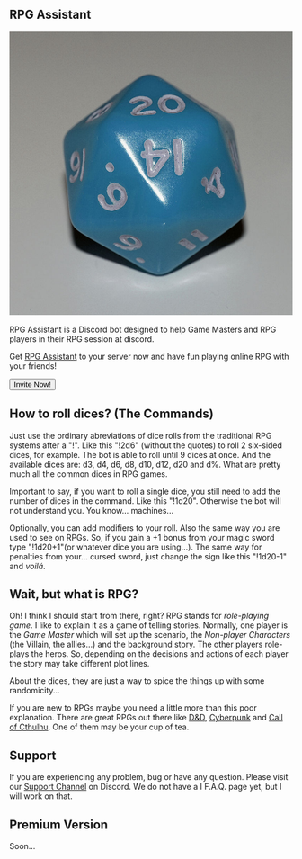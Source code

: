 ## RPG Assistant

<img src='https://raw.githubusercontent.com/AlmirPaulo/Diceroller_discord/main/Icosaedro.jpg' alt='logo'>

RPG Assistant is a Discord bot designed to help Game Masters and RPG players in their RPG session at discord. 

Get [RPG Assistant](https://discord.com/api/oauth2/authorize?client_id=815302867933724722&permissions=11264&scope=bot) to your server now and have fun playing online RPG with your friends!  

<a href='https://discord.com/api/oauth2/authorize?client_id=815302867933724722&permissions=11264&scope=bot'><button>Invite Now!</button></a>

## How to roll dices? (The Commands)

Just use the ordinary abreviations of dice rolls from the traditional RPG systems after a "!". Like this "!2d6" (without the quotes) to roll 2 six-sided dices, for example. The bot is able to roll until 9 dices at once. And the available dices are: d3, d4, d6, d8, d10, d12, d20 and d%. What are pretty much all the common dices in RPG games. 

Important to say, if you want to roll a single dice, you still need to add the number of dices in the command. Like this "!1d20". Otherwise the bot will not understand you. You know... machines...

Optionally, you can add modifiers to your roll. Also the same way you are used to see on RPGs. So, if you gain a +1 bonus from your magic sword type "!1d20+1"(or whatever dice you are using...). The same way for penalties from your... cursed sword, just change the sign like this "!1d20-1" and *voilá*.   

## Wait, but what is RPG?
Oh! I think I should start from there, right? RPG stands for *role-playing game*. I like to explain it as a game of telling stories. Normally, one player is the *Game Master* which will set up the scenario, the *Non-player Characters* (the Villain, the allies...) and the background story. The other players role-plays the heros. So, depending on the decisions and actions of each player the story may take different plot lines. 

About the dices, they are just a way to spice the things up with some randomicity...

If you are new to RPGs maybe you need a little more than this poor explanation. There are great RPGs out there like [D&D](https://dnd.wizards.com/), [Cyberpunk](https://rtalsoriangames.com/cyberpunk/) and [Call  of Cthulhu](https://www.chaosium.com/call-of-cthulhu-rpg/). One of them may be your cup of tea. 

## Support

If you are experiencing any problem, bug or have any question. Please visit our [Support Channel](https://discord.gg/4sutReEVE8) on Discord. We do not have a I  F.A.Q. page yet, but I will work on that. 

## Premium Version

Soon...





